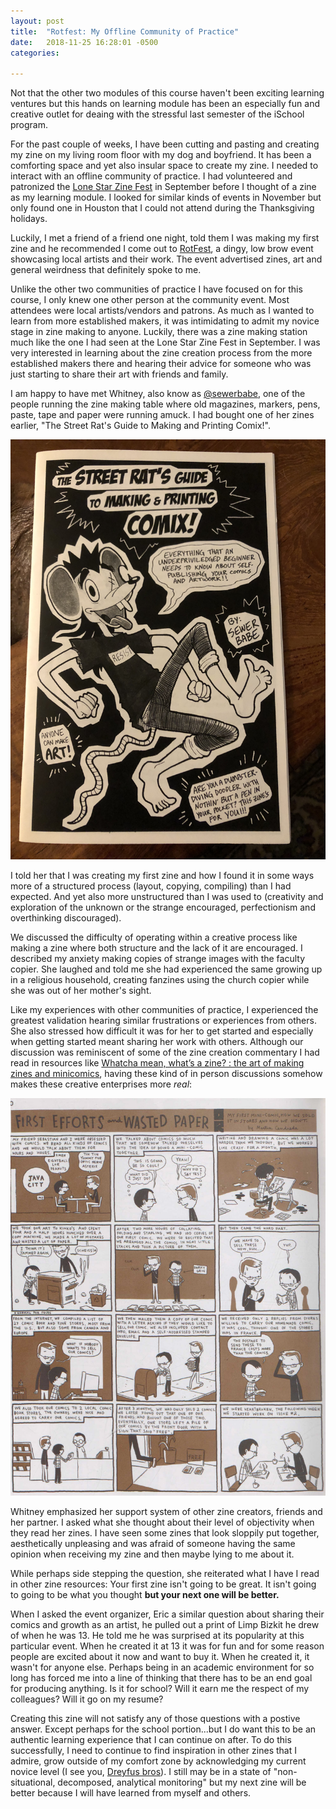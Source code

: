 ```yaml
---
layout: post
title:  "Rotfest: My Offline Community of Practice"
date:   2018-11-25 16:28:01 -0500
categories:

---
```


Not that the other two modules of this course haven't been exciting learning ventures but this hands on learning module has been an especially fun and creative outlet for deaing with the stressful last semester of the iSchool program.

For the past couple of weeks, I have been cutting and pasting and creating my zine on my living room floor with my dog and boyfriend. It has been a comforting space and yet also insular space to create my zine. I needed to interact with an offline community of practice. I had volunteered and patronized the [Lone Star Zine Fest](http://www.lonestarzinefest.org/) in September before I thought of a zine as my learning module. I looked for similar kinds of events in November but only found one in Houston that I could not attend during the Thanksgiving holidays.

Luckily, I met a friend of a friend one night, told them I was making my first zine and he recommended I come out to [RotFest](https://www.facebook.com/events/1899658126748307/), a dingy, low brow event showcasing local artists and their work. The event advertised zines, art and general weirdness that definitely spoke to me. 

Unlike the other two communities of practice I have focused on for this course, I only knew one other person at the community event. Most attendees were local artists/vendors and patrons. As much as I wanted to learn from more established makers, it was intimidating to admit my novice stage in zine making to anyone. Luckily, there was a zine making station much like the one I had seen at the Lone Star Zine Fest in September. I was very interested in learning about the zine creation process from the more established makers there and hearing their advice for someone who was just starting to share their art with friends and family.

I am happy to have met Whitney, also know as [@sewerbabe](http://sewerbabe.com/), one of the people running the zine making table where old magazines, markers, pens, paste, tape and paper were running amuck. I had bought one of her zines earlier, "The Street Rat's Guide to Making and Printing Comix!". 

![](https://github.com/aycasarez/TechLearnStudio/blob/gh-pages/assets/img/PzNd1y22S%25eIR8glyDSaqw.jpg?raw=true)

I told her that I was creating my first zine and how I found it in some ways more of a structured process (layout, copying, compiling) than I had expected. And yet also more unstructured than I was used to (creativity and exploration of the unknown or the strange encouraged, perfectionism and overthinking discouraged). 

We discussed the difficulty of operating within a creative process like making a zine where both structure and the lack of it are encouraged. I described my anxiety making copies of strange images with the faculty copier. She laughed and told me she had experienced the same growing up in a religious household, creating fanzines using the church copier while she was out of her mother's sight.

Like my experiences with other communities of practice, I experienced the greatest validation hearing similar frustrations or experiences from others. She also stressed how difficult it was for her to get started and especially when getting started meant sharing her work with others. Although our discussion was reminiscent of some of the zine creation commentary I had read in resources like [Whatcha mean, what’s a zine? : the art of making zines and minicomics](https://catalog.lib.utexas.edu/record=b6488340~S29), having these kind of in person discussions somehow makes these creative enterprises more *real*: 

![](https://github.com/aycasarez/TechLearnStudio/blob/gh-pages/assets/img/Screen%20Shot%202018-12-05%20at%203.36.03%20AM.png?raw=true)	

Whitney emphasized her support system of other zine creators, friends and her partner. I asked what she thought about their level of objectivity when they read her zines. I have seen some zines that look sloppily put together, aesthetically unpleasing and was afraid of someone having the same opinion when receiving my zine and then maybe lying to me about it. 

While perhaps side stepping the question, she reiterated what I have I read in other zine resources: Your first zine isn't going to be great. It isn't going to going to be what you thought **but your next one will be better.**

When I asked the event organizer, Eric a similar question about sharing their comics and growth as an artist, he pulled out a print of Limp Bizkit he drew of when he was 13. He told me he was surprised at its popularity at this particular event. When he created it at 13 it was for fun and for some reason people are excited about it now and want to buy it. When he created it, it wasn't for anyone else. Perhaps being in an academic environment for so long has forced me into a line of thinking that there has to be an end goal for producing anything. Is it for school? Will it earn me the respect of my colleagues? Will it go on my resume? 

Creating this zine will not satisfy any of those questions with a postive answer. Except perhaps for the school portion...but I do want this to be an authentic learning experience that I can continue on after. To do this successfully, I need to continue to find inspiration in other zines that I admire, grow outside of my comfort zone by acknowledging my current novice level (I see you, [Dreyfus bros](https://en.wikipedia.org/wiki/Dreyfus_model_of_skill_acquisition)). I still may be in a state of "non-situational, decomposed, analytical monitoring" but my next zine will be better because I will have learned from myself and others. 


